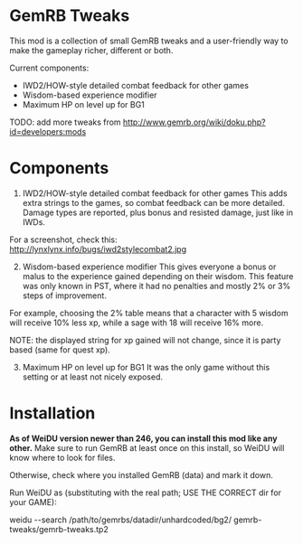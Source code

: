 GemRB Tweaks
============

This mod is a collection of small GemRB tweaks and a user-friendly way to make the
gameplay richer, different or both.

Current components:
- IWD2/HOW-style detailed combat feedback for other games
- Wisdom-based experience modifier
- Maximum HP on level up for BG1

TODO: add more tweaks from http://www.gemrb.org/wiki/doku.php?id=developers:mods

Components
==========

1. IWD2/HOW-style detailed combat feedback for other games
This adds extra strings to the games, so combat feedback can be more detailed.
Damage types are reported, plus bonus and resisted damage, just like in IWDs.

For a screenshot, check this:
http://lynxlynx.info/bugs/iwd2stylecombat2.jpg

2. Wisdom-based experience modifier
This gives everyone a bonus or malus to the experience gained depending on
their wisdom. This feature was only known in PST, where it had no penalties and
mostly 2% or 3% steps of improvement. 

For example, choosing the 2% table means that a character with 5 wisdom will receive 10% less xp,
while a sage with 18 will receive 16% more.

NOTE: the displayed string for xp gained will not change, since it is party based (same for quest xp).

3. Maximum HP on level up for BG1
It was the only game without this setting or at least not nicely exposed.

Installation
============

**As of WeiDU version newer than 246, you can install this mod like any other.**
Make sure to run GemRB at least once on this install, so WeiDU will know
where to look for files.

Otherwise, check where you installed GemRB (data) and mark it down.

Run WeiDU as (substituting with the real path; USE THE CORRECT dir for your GAME):

   weidu --search /path/to/gemrbs/datadir/unhardcoded/bg2/ gemrb-tweaks/gemrb-tweaks.tp2
